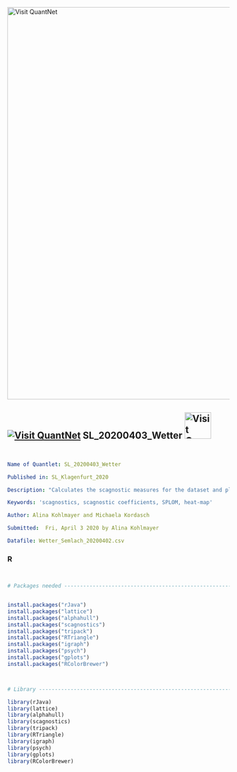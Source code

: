 
[<img src="https://github.com/QuantLet/Styleguide-and-FAQ/blob/master/pictures/banner.png" width="888" alt="Visit QuantNet">](http://quantlet.de/)

## [<img src="https://github.com/QuantLet/Styleguide-and-FAQ/blob/master/pictures/qloqo.png" alt="Visit QuantNet">](http://quantlet.de/) **SL_20200403_Wetter** [<img src="https://github.com/QuantLet/Styleguide-and-FAQ/blob/master/pictures/QN2.png" width="60" alt="Visit QuantNet 2.0">](http://quantlet.de/)

```yaml


Name of Quantlet: SL_20200403_Wetter

Published in: SL_Klagenfurt_2020

Description: "Calculates the scagnostic measures for the dataset and plots the SPLOM, the scagnostics SPLOM and the heat-map of the scagnostic measures"

Keywords: 'scagnostics, scagnostic coefficients, SPLOM, heat-map'

Author: Alina Kohlmayer and Michaela Kordasch

Submitted:  Fri, April 3 2020 by Alina Kohlmayer

Datafile: Wetter_Semlach_20200402.csv

```

### R
```r


# Packages needed ---------------------------------------------------------


install.packages("rJava")
install.packages("lattice")
install.packages("alphahull")
install.packages("scagnostics")
install.packages("tripack")
install.packages("RTriangle")
install.packages("igraph")
install.packages("psych")
install.packages("gplots")
install.packages("RColorBrewer")



# Library -----------------------------------------------------------------

library(rJava)
library(lattice)
library(alphahull)
library(scagnostics)
library(tripack)
library(RTriangle)
library(igraph)
library(psych)
library(gplots)
library(RColorBrewer)

